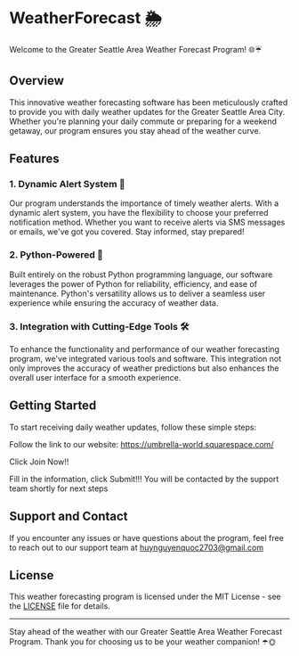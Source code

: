 # WeatherForecast 🌦️

Welcome to the Greater Seattle Area Weather Forecast Program! 🌐☔️

## Overview

This innovative weather forecasting software has been meticulously crafted to provide you with daily weather updates for the Greater Seattle Area City. Whether you're planning your daily commute or preparing for a weekend getaway, our program ensures you stay ahead of the weather curve.

## Features

### 1. Dynamic Alert System 🚨

Our program understands the importance of timely weather alerts. With a dynamic alert system, you have the flexibility to choose your preferred notification method. Whether you want to receive alerts via SMS messages or emails, we've got you covered. Stay informed, stay prepared!

### 2. Python-Powered 🐍

Built entirely on the robust Python programming language, our software leverages the power of Python for reliability, efficiency, and ease of maintenance. Python's versatility allows us to deliver a seamless user experience while ensuring the accuracy of weather data.

### 3. Integration with Cutting-Edge Tools 🛠️

To enhance the functionality and performance of our weather forecasting program, we've integrated various tools and software. This integration not only improves the accuracy of weather predictions but also enhances the overall user interface for a smooth experience.

## Getting Started

To start receiving daily weather updates, follow these simple steps:

Follow the link to our website: https://umbrella-world.squarespace.com/

Click Join Now!!

Fill in the information, click Submit!!! You will be contacted by the support team shortly for next steps

## Support and Contact

If you encounter any issues or have questions about the program, feel free to reach out to our support team at huynguyenquoc2703@gmail.com

## License

This weather forecasting program is licensed under the MIT License - see the [LICENSE](LICENSE) file for details.

---

Stay ahead of the weather with our Greater Seattle Area Weather Forecast Program. Thank you for choosing us to be your weather companion! ☂️🌞
